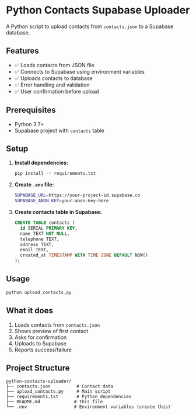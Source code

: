 # Python Contacts Supabase Uploader

A Python script to upload contacts from `contacts.json` to a Supabase database.

## Features

- ✅ Loads contacts from JSON file
- ✅ Connects to Supabase using environment variables
- ✅ Uploads contacts to database
- ✅ Error handling and validation
- ✅ User confirmation before upload

## Prerequisites

- Python 3.7+
- Supabase project with `contacts` table

## Setup

1. **Install dependencies:**
   ```bash
   pip install -r requirements.txt
   ```

2. **Create `.env` file:**
   ```bash
   SUPABASE_URL=https://your-project-id.supabase.co
   SUPABASE_ANON_KEY=your-anon-key-here
   ```

3. **Create contacts table in Supabase:**
   ```sql
   CREATE TABLE contacts (
     id SERIAL PRIMARY KEY,
     name TEXT NOT NULL,
     telephone TEXT,
     address TEXT,
     email TEXT,
     created_at TIMESTAMP WITH TIME ZONE DEFAULT NOW()
   );
   ```

## Usage

```bash
python upload_contacts.py
```

## What it does

1. Loads contacts from `contacts.json`
2. Shows preview of first contact
3. Asks for confirmation
4. Uploads to Supabase
5. Reports success/failure

## Project Structure

```
python-contacts-uploader/
├── contacts.json          # Contact data
├── upload_contacts.py     # Main script
├── requirements.txt       # Python dependencies
├── README.md             # This file
└── .env                  # Environment variables (create this)
```
